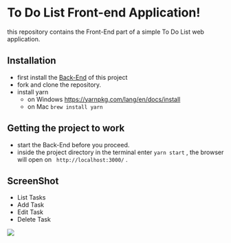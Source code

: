 # To Do List Front-end Application!
this repository contains the Front-End part of a simple To Do List web application.



## Installation

- first install the 
[Back-End](https://github.com/HatoonMo/ToDoBackEnd "ToDo BackEnd") of this project
- fork and clone the repository.
- install yarn 
	- on Windows https://yarnpkg.com/lang/en/docs/install 
	- on Mac ``` brew install yarn ```

## Getting the project to work 
- start the Back-End before you proceed.
- inside the project directory in the terminal enter ``` yarn start ``` , the browser will open on ``` http://localhost:3000/``` .

## ScreenShot
- List Tasks
- Add Task
- Edit Task
- Delete Task

![](https://media.giphy.com/media/kIFg7UVMFH7rUEtNAG/giphy.gif) 
